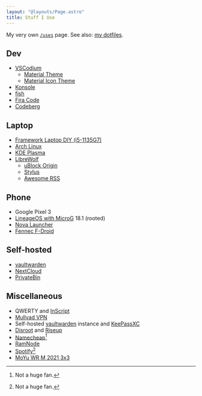 ```yaml
---
layout: "@layouts/Page.astro"
title: Stuff I Use
---
```


My very own [`/uses`](https://uses.tech/) page. See also: [my dotfiles](https://codeberg.org/shreyasminocha/dotfiles).

## Dev

-   [VSCodium](https://vscodium.com/)
    -   [Material Theme](https://marketplace.visualstudio.com/items?itemName=equinusocio.vsc-community-material-theme)
    -   [Material Icon Theme](https://marketplace.visualstudio.com/items?itemName=PKief.material-icon-theme)
-   [Konsole](https://konsole.kde.org/)
-   [fish](https://fishshell.com/)
-   [Fira Code](https://github.com/tonsky/FiraCode)
-   [Codeberg](https://codeberg.org/)

## Laptop

-   [Framework Laptop DIY (i5-1135G7)](https://frame.work)
-   [Arch Linux](https://archlinux.org/)
-   [KDE Plasma](https://kde.org/plasma-desktop/)
-   [LibreWolf](https://librewolf-community.gitlab.io/)
    -   [uBlock Origin](https://github.com/gorhill/uBlock/)
    -   [Stylus](https://add0n.com/stylus.html)
    -   [Awesome RSS](https://github.com/shgysk8zer0/awesome-rss)

## Phone

-   Google Pixel 3
-   [LineageOS with MicroG](https://lineage.microg.org/) 18.1 (rooted)
-   [Nova Launcher](https://novalauncher.com/)
-   [Fennec F-Droid](https://f-droid.org/packages/org.mozilla.fennec_fdroid/)

## Self-hosted

-   [vaultwarden](https://github.com/dani-garcia/vaultwarden)
-   [NextCloud](https://nextcloud.com/)
-   [PrivateBin](https://privatebin.info/)

## Miscellaneous

-   QWERTY and [InScript](https://en.wikipedia.org/wiki/InScript_keyboard)
-   [Mullvad VPN](https://mullvad.net/)
-   Self-hosted [vaultwarden](https://github.com/dani-garcia/vaultwarden) instance and [KeePassXC](https://keepassxc.org/)
-   [Disroot](https://disroot.org/) and [Riseup](https://riseup.net/)
-   [Namecheap](https://www.namecheap.com/)[^1]
-   [RamNode](https://ramnode.com/)
-   [Spotify](https://www.spotify.com/)[^1]
-   [MoYu WR M 2021 3x3](https://speedcubeshop.com/products/moyu-weilong-wr-m-2021-3x3-magnetic-lite-version)

[^1]: Not a huge fan.
